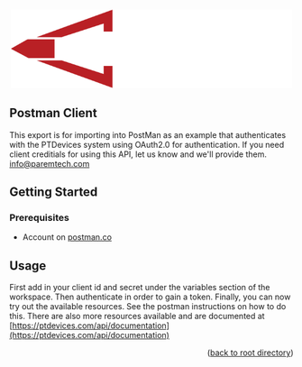 <a id="readme-top"></a>

<!-- PROJECT SHIELDS -->

<!-- PROJECT LOGO -->
<br />
<div align="center">
  <a href="https://paremtech.com">
    <img src="../.github/assets/Paremtech logo white.png" alt="Logo" width="500">
  </a>

</div>

<!-- ABOUT THE PROJECT -->
## Postman Client

This export is for importing into PostMan as an example that authenticates with the PTDevices system using OAuth2.0 for authentication. If you need client creditials for using this API, let us know and we'll provide them. [info@paremtech.com](mailto:info@paremtech.com)


<!-- GETTING STARTED -->
## Getting Started
### Prerequisites

- Account on [postman.co](https://postman.co)


<!-- USAGE EXAMPLES -->
## Usage


First add in your client id and secret under the variables section of the workspace. Then authenticate in order to gain a token. Finally, you can now try out the available resources. See the postman instructions on how to do this. There are also more resources available and are documented at [https://ptdevices.com/api/documentation](https://ptdevices.com/api/documentation)

<p align="right">(<a href="https://github.com/paremtech-inc/ptdevices-api-clients">back to root directory</a>)</p>



